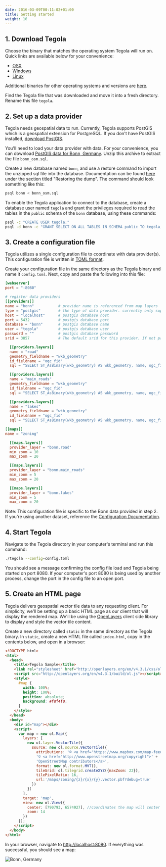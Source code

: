 ```yaml
---
date: 2016-03-09T00:11:02+01:00
title: Getting started
weight: 10
---
```


## 1. Download Tegola
Choose the binary that matches the operating system Tegola will run on. Quick links are available below for your convenience:

- [OSX](https://github.com/terranodo/tegola/releases/download/v0.5.0/tegola_darwin_amd64)
- [Windows](https://github.com/terranodo/tegola/releases/download/v0.5.0/tegola_windows_amd64.exe)
- [Linux](https://github.com/terranodo/tegola/releases/download/v0.5.0/tegola_linux_amd64)

Additional binaries for other operating systems and versions are [here](https://github.com/terranodo/tegola/releases).

Find the Tegola file that was downloaded and move it into a fresh directory. Rename this file `tegola`.

## 2. Set up a data provider

Tegola needs geospatial data to run. Currently, Tegola supports PostGIS which is a geospatial extension for PostgreSQL. If you don't have PostGIS installed, [download PostGIS](http://postgis.net/install/).

You'll need to load your data provider with data. For your convenience, you can download [PostGIS data for Bonn, Germany](https://s3-us-west-2.amazonaws.com/tegola/bonn_osm.sql.tgz). Unzip this archive to extract the file `bonn_osm.sql`.

Create a new database named `bonn`, and use a restore command to import the unzipped sql file into the database. Documentation can be found [here](https://www.postgresql.org/docs/current/static/backup.html) under the section titled "Restoring the dump". The command should look something like this:

```sh
psql bonn < bonn_osm.sql
```

To enable the Tegola application to connect to the database, create a database user named `tegola` and grant the privileges required to read the tables in the `public` schema of the `bonn` database, using these commands:

```sh
psql -c "CREATE USER tegola;"
psql -d bonn -c "GRANT SELECT ON ALL TABLES IN SCHEMA public TO tegola;"
```

## 3. Create a configuration file

Tegola utilizes a single configuration file to coordinate with data provider(s). This configuration file is written in [TOML format](https://github.com/toml-lang/toml).

Create your configuration file in the same directory as the Tegola binary and name it `config.toml`. Next, copy and paste the following into this file:

```toml
[webserver]
port = ":8080"

# register data providers
[[providers]]
name = "bonn"           # provider name is referenced from map layers
type = "postgis"        # the type of data provider. currently only supports postgis
host = "localhost"      # postgis database host
port = 5432             # postgis database port
database = "bonn"       # postgis database name
user = "tegola"         # postgis database user
password = ""           # postgis database password
srid = 3857             # The default srid for this provider. If not provided it will be WebMercator (3857)

  [[providers.layers]]
  name = "road"
  geometry_fieldname = "wkb_geometry"
  id_fieldname = "ogc_fid"
  sql = "SELECT ST_AsBinary(wkb_geometry) AS wkb_geometry, name, ogc_fid FROM all_roads_3857 WHERE wkb_geometry && !BBOX!"

  [[providers.layers]]
  name = "main_roads"
  geometry_fieldname = "wkb_geometry"
  id_fieldname = "ogc_fid"
  sql = "SELECT ST_AsBinary(wkb_geometry) AS wkb_geometry, name, ogc_fid FROM main_roads_3857 WHERE wkb_geometry && !BBOX!"

  [[providers.layers]]
  name = "lakes"
  geometry_fieldname = "wkb_geometry"
  id_fieldname = "ogc_fid"
  sql = "SELECT ST_AsBinary(wkb_geometry) AS wkb_geometry, name, ogc_fid FROM lakes_3857 WHERE wkb_geometry && !BBOX!"

[[maps]]
name = "zoning"

  [[maps.layers]]
  provider_layer = "bonn.road"
  min_zoom = 10
  max_zoom = 20

  [[maps.layers]]
  provider_layer = "bonn.main_roads"
  min_zoom = 5
  max_zoom = 20

  [[maps.layers]]
  provider_layer = "bonn.lakes"
  min_zoom = 5
  max_zoom = 20
```

Note: This configuration file is specific to the Bonn data provided in step 2. If you're using another dataset, reference the [Configuration Documentation](/configuration).

## 4. Start Tegola

Navigate to the Tegola directory in your computer's terminal and run this command:

```sh
./tegola --config=config.toml
```

You should see a message confirming the config file load and Tegola being started on port 8080. If your computer's port 8080 is being used by another process, change the port in the config file to an open port.

## 5. Create an HTML page

Tegola delivers geospatial vector tile data to any requesting client. For simplicity, we'll be setting up a basic HTML page as our client that will display the rendered map. We'll be using the [OpenLayers](http://openlayers.org/) client side library to display and style the vector tile content.

Create a new directory called `static` in the same directory as the Tegola binary. In `static`, create a new HTML file called `index.html`, copy in the contents below, and open in a browser:

```html
<!DOCTYPE html>
<html>
  <head>
    <title>Tegola Sample</title>
    <link rel="stylesheet" href="http://openlayers.org/en/v4.3.1/css/ol.css" type="text/css">
    <script src="http://openlayers.org/en/v4.3.1/build/ol.js"></script>
    <style>
      #map {
        width: 100%;
        height: 100%;
        position: absolute;
        background: #f8f4f0;
      }
    </style>
  </head>
  <body>
    <div id="map"></div>
    <script>
      var map = new ol.Map({
        layers: [
          new ol.layer.VectorTile({
            source: new ol.source.VectorTile({
              attributions: '© <a href="https://www.mapbox.com/map-feedback/">Mapbox</a> ' +
              '© <a href="http://www.openstreetmap.org/copyright">' +
              'OpenStreetMap contributors</a>',
              format: new ol.format.MVT(),
              tileGrid: ol.tilegrid.createXYZ({maxZoom: 22}),
              tilePixelRatio: 16,
              url:'/maps/zoning/{z}/{x}/{y}.vector.pbf?debug=true'
            })
          })
        ],
        target: 'map',
        view: new ol.View({
          center: [790793, 6574927], //coordinates the map will center on initially
          zoom: 14
        })
      });
    </script>
  </body>
</html>
```

In your browser, navigate to [http://localhost:8080](http://localhost:8080). If everything was successful, you should see a map:

![Bonn, Germany](/images/bonn.png)
